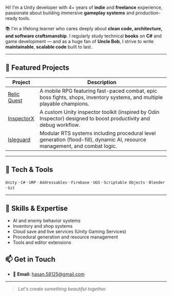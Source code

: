 Hi! I'm a Unity developer with 4+ years of **indie** and **freelance** experience, passionate about building immersive **gameplay systems** and production-ready tools.

📚 I'm a lifelong learner who cares deeply about **clean code, architecture, and software craftsmanship**. I regularly study technical **books** on **C#** and game development — and as a huge fan of **Uncle Bob**, I strive to write **maintainable**, **scalable code** built to last.

---

## 🧪 Featured Projects

| Project | Description |
|--------|-------------|
| [Relic Quest](https://github.com/HasanKilic1/Relic-Quest-Scripts) | A mobile RPG featuring fast-paced combat, epic boss fights, shops, inventory systems, and multiple playable champions. |
| [InspectorX](https://github.com/HasanKilic1/InspectorX) | A custom Unity inspector toolkit (inspired by Odin Inspector) designed to boost productivity and debug workflow. |
| [Isleguard](https://github.com/HasanKilic1/IsleguardScripts) | Modular RTS systems including procedural level generation (flood-fill), dynamic AI, resource management, and combat logic. |

---

## 🔧 Tech & Tools

`Unity` · `C#` · `URP` · `Addressables` · `Firebase` · `UGS` · `Scriptable Objects` · `Blender` · `Git`

---

## 🎯 Skills & Expertise
- AI and enemy behavior systems  
- Inventory and shop systems  
- Cloud save and live services (Unity Gaming Services)  
- Procedural generation and resource management  
- Tools and editor extensions
  
## 📫 Get in Touch
- 💌 **Email:** hasan.58125@gmail.com

---

> _Let's create something beautiful together._
